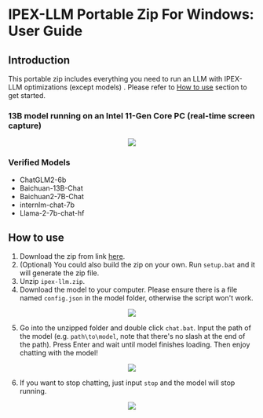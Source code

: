 # IPEX-LLM Portable Zip For Windows: User Guide

## Introduction

This portable zip includes everything you need to run an LLM with IPEX-LLM optimizations (except models) . Please refer to [How to use](#how-to-use) section to get started.

### 13B model running on an Intel 11-Gen Core PC (real-time screen capture)

<p align="center">
   <a href="https://llm-assets.readthedocs.io/en/latest/_images/one-click-installer-screen-capture.gif"><img src="https://llm-assets.readthedocs.io/en/latest/_images/one-click-installer-screen-capture.gif" ></a>
</p>

### Verified Models

- ChatGLM2-6b
- Baichuan-13B-Chat
- Baichuan2-7B-Chat
- internlm-chat-7b
- Llama-2-7b-chat-hf

## How to use

1. Download the zip from link [here]().
2. (Optional) You could also build the zip on your own. Run `setup.bat` and it will generate the zip file.
3. Unzip `ipex-llm.zip`.
4. Download the model to your computer. Please ensure there is a file named `config.json` in the model folder, otherwise the script won't work.

<p align="center">
   <a href="https://llm-assets.readthedocs.io/en/latest/_images/one-click-installer-user-guide-step1.png"><img src="https://llm-assets.readthedocs.io/en/latest/_images/one-click-installer-user-guide-step1.png" ></a>
</p>

5. Go into the unzipped folder and double click `chat.bat`. Input the path of the model (e.g. `path\to\model`, note that there's no slash at the end of the path). Press Enter and wait until model finishes loading. Then enjoy chatting with the model!

<p align="center">
   <a href="https://llm-assets.readthedocs.io/en/latest/_images/one-click-installer-user-guide-step2.png"><img src="https://llm-assets.readthedocs.io/en/latest/_images/one-click-installer-user-guide-step2.png" ></a>
</p>

6. If you want to stop chatting, just input `stop` and the model will stop running.

<p align="center">
   <a href="https://llm-assets.readthedocs.io/en/latest/_images/one-click-installer-user-guide-step34.png"><img src="https://llm-assets.readthedocs.io/en/latest/_images/one-click-installer-user-guide-step34.png" ></a>
</p>